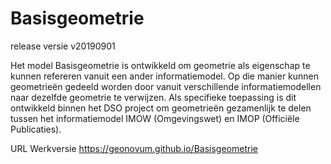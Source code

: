 Basisgeometrie
==============

release versie v20190901

Het model Basisgeometrie is ontwikkeld om geometrie als eigenschap te kunnen
refereren vanuit een ander informatiemodel. Op die manier kunnen geometrieën
gedeeld worden door vanuit verschillende informatiemodellen naar dezelfde
geometrie te verwijzen. Als specifieke toepassing is dit ontwikkeld binnen het
DSO project om geometrieën gezamenlijk te delen tussen het informatiemodel IMOW
(Omgevingswet) en IMOP (Officiële Publicaties).

URL Werkversie https://geonovum.github.io/Basisgeometrie